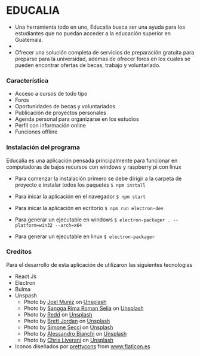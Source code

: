 # EDUCALIA

- Una herramienta todo en uno, Educalia busca ser una ayuda para los estudiantes que no puedan acceder a la educación superior en Guatemala. 
- 
- Ofrecer una solución completa de servicios de preparación gratuita para preparse para la universidad, ademas de ofrecer foros en los cuales se pueden encontrar ofertas de becas, trabajo y voluntariado. 


### Característica

- Acceso a cursos de todo tipo
- Foros
- Oportunidades de becas y voluntariados
- Publicación de proyectos personales
- Agenda personal para organizarse en los estudios
- Perfil con información online 
- Funciones offline



### Instalación del programa

Educalia es una aplicación pensada principalmente para funcionar en computadoras de bajos recursos con windows y raspberry pi con linux

- Para comenzar la instalación primero se debe dirigir a la carpeta de proyecto e instalar todos los paquetes
`$ npm install`

- Para inicar la aplicación en el navegador
`$ npm start`

- Para inicar la aplicación en ecritorio
`$ npm run electron-dev`

- Para generar un ejecutable en windows
`$ electron-packager . --platform=win32 --arch=x64`

- Para generar un ejecutable en linux
`$ electron-packager`



### Creditos
Para el desarrollo de esta aplicación de utilizaron las siguientes tecnologias
- React Js
- Electron
- Bulma
- Unspash
	- Photo by <a href="shorturl.at/pxHU2">Joel Muniz</a> on <a href="shorturl.at/hBJ09">Unsplash</a>
	- Photo by <a href="shorturl.at/pCFV9">Sangga Rima Roman Selia</a> on <a href="shorturl.at/hBJ09">Unsplash</a>
	- Photo by <a href="shorturl.at/emzO8">Redd</a> on <a href="shorturl.at/hBJ09">Unsplash</a>
	- Photo by <a href="shorturl.at/xyDH3">Brett Jordan</a> on <a href="shorturl.at/hBJ09">Unsplash</a>
	- Photo by <a href="shorturl.at/crxyI">Simone Secci</a> on <a href="shorturl.at/hBJ09">Unsplash</a>
	- Photo by <a href="shorturl.at/bjx07">Alessandro Bianchi</a> on <a href="shorturl.at/hBJ09">Unsplash</a>
	- Photo by <a href="shorturl.at/eCY05">Chris Liverani</a> on <a href="shorturl.at/hBJ09">Unsplash</a>
- <div>Iconos diseñados por <a href="https://www.flaticon.es/autores/prettycons" title="prettycons">prettycons</a> from <a href="https://www.flaticon.es/" title="Flaticon">www.flaticon.es</a></div>





